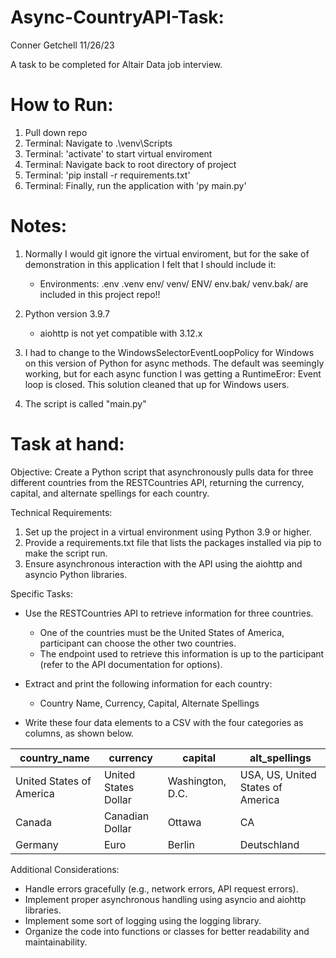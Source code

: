 # Async-CountryAPI-Task:
Conner Getchell
11/26/23

A task to be completed for Altair Data job interview. 

# How to Run:
1. Pull down repo
2. Terminal: Navigate to .\venv\Scripts
3. Terminal: 'activate' to start virtual enviroment
4. Terminal: Navigate back to root directory of project
5. Terminal: 'pip install -r requirements.txt'
6. Terminal: Finally, run the application with 'py main.py'

# Notes:
1. Normally I would git ignore the virtual enviroment, but for the sake of demonstration in this application I felt that I should include it:
    * Environments:
.env
.venv
env/
venv/
ENV/
env.bak/
venv.bak/ are included in this project repo!!

2. Python version 3.9.7 
    * aiohttp is not yet compatible with 3.12.x

3. I had to change to the WindowsSelectorEventLoopPolicy for Windows on this version of Python for async methods. The default was seemingly working,
but for each async function I was getting a RuntimeEror: Event loop is closed. This solution cleaned that up for Windows users.

4. The script is called "main.py"

# Task at hand:
Objective: Create a Python script that asynchronously pulls data for three different countries from the
RESTCountries API, returning the currency, capital, and alternate spellings for each country.

Technical Requirements:
1. Set up the project in a virtual environment using Python 3.9 or higher.
2. Provide a requirements.txt file that lists the packages installed via pip to make the script run.
3. Ensure asynchronous interaction with the API using the aiohttp and asyncio Python libraries.

Specific Tasks:
* Use the RESTCountries API to retrieve information for three countries.
    * One of the countries must be the United States of America, participant can choose the
    other two countries.
    * The endpoint used to retrieve this information is up to the participant (refer to the API
    documentation for options).

* Extract and print the following information for each country:
    * Country Name, Currency, Capital, Alternate Spellings
* Write these four data elements to a CSV with the four categories as columns, as shown below.

| country_name              | currency            | capital            | alt_spellings                     |
|---------------------------|---------------------|--------------------|-----------------------------------|
| United States of America  | United States Dollar| Washington, D.C.   | USA, US, United States of America |
| Canada                    | Canadian Dollar     | Ottawa             | CA                                |
| Germany                   | Euro                | Berlin             | Deutschland                       |

Additional Considerations:
* Handle errors gracefully (e.g., network errors, API request errors).
* Implement proper asynchronous handling using asyncio and aiohttp libraries.
* Implement some sort of logging using the logging library.
* Organize the code into functions or classes for better readability and maintainability.

